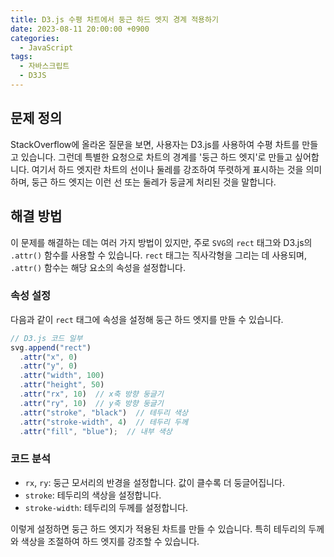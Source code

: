 ```yaml
---
title: D3.js 수평 차트에서 둥근 하드 엣지 경계 적용하기
date: 2023-08-11 20:00:00 +0900
categories:
  - JavaScript
tags:
  - 자바스크립트
  - D3JS
---
```


## 문제 정의

StackOverflow에 올라온 질문을 보면, 사용자는 D3.js를 사용하여 수평 차트를 만들고 있습니다. 그런데 특별한 요청으로 차트의 경계를 '둥근 하드 엣지'로 만들고 싶어합니다. 여기서 하드 엣지란 차트의 선이나 둘레를 강조하여 뚜렷하게 표시하는 것을 의미하며, 둥근 하드 엣지는 이런 선 또는 둘레가 둥글게 처리된 것을 말합니다.

## 해결 방법

이 문제를 해결하는 데는 여러 가지 방법이 있지만, 주로 `SVG`의 `rect` 태그와 D3.js의 `.attr()` 함수를 사용할 수 있습니다. `rect` 태그는 직사각형을 그리는 데 사용되며, `.attr()` 함수는 해당 요소의 속성을 설정합니다.

### 속성 설정

다음과 같이 `rect` 태그에 속성을 설정해 둥근 하드 엣지를 만들 수 있습니다.

```javascript
// D3.js 코드 일부
svg.append("rect")
  .attr("x", 0)
  .attr("y", 0)
  .attr("width", 100)
  .attr("height", 50)
  .attr("rx", 10)  // x축 방향 둥글기
  .attr("ry", 10)  // y축 방향 둥글기
  .attr("stroke", "black")  // 테두리 색상
  .attr("stroke-width", 4)  // 테두리 두께
  .attr("fill", "blue");  // 내부 색상
```

### 코드 분석

- `rx`, `ry`: 둥근 모서리의 반경을 설정합니다. 값이 클수록 더 둥글어집니다.
- `stroke`: 테두리의 색상을 설정합니다.
- `stroke-width`: 테두리의 두께를 설정합니다.

이렇게 설정하면 둥근 하드 엣지가 적용된 차트를 만들 수 있습니다. 특히 테두리의 두께와 색상을 조절하여 하드 엣지를 강조할 수 있습니다.